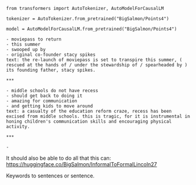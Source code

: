 ```
from transformers import AutoTokenizer, AutoModelForCausalLM

tokenizer = AutoTokenizer.from_pretrained("BigSalmon/Points4")

model = AutoModelForCausalLM.from_pretrained("BigSalmon/Points4")
```

```
- moviepass to return
- this summer
- swooped up by
- original co-founder stacy spikes
text: the re-launch of moviepass is set to transpire this summer, ( rescued at the hands of / under the stewardship of / spearheaded by ) its founding father, stacy spikes.

***

- middle schools do not have recess
- should get back to doing it
- amazing for communication
- and getting kids to move around
text: a casualty of the education reform craze, recess has been excised from middle schools. this is tragic, for it is instrumental in honing children's communication skills and encouraging physical activity.

***

-
```

It should also be able to do all that this can: https://huggingface.co/BigSalmon/InformalToFormalLincoln27

Keywords to sentences or sentence.